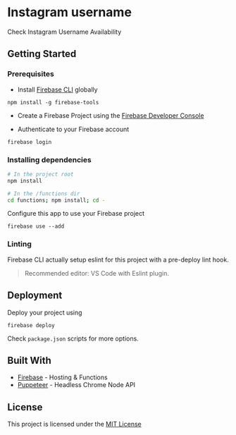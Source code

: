 # Instagram username
Check Instagram Username Availability

## Getting Started

### Prerequisites

- Install [Firebase CLI](https://www.npmjs.com/package/firebase-tools) globally
```
npm install -g firebase-tools
```
- Create a Firebase Project using the [Firebase Developer Console](https://console.firebase.google.com/)

- Authenticate to your Firebase account
```
firebase login
```

### Installing dependencies

```bash
# In the project root
npm install

# In the /functions dir
cd functions; npm install; cd -
```

Configure this app to use your Firebase project 
```
firebase use --add
```

### Linting

Firebase CLI actually setup eslint for this project with a pre-deploy lint hook.

> Recommended editor: VS Code with Eslint plugin.

## Deployment

Deploy your project using 
```
firebase deploy
```

Check `package.json` scripts for more options. 


## Built With

* [Firebase](https://console.firebase.google.com) - Hosting & Functions
* [Puppeteer](https://github.com/GoogleChrome/puppeteer) - Headless Chrome Node API


## License

This project is licensed under the [MIT License](LICENSE.md)


